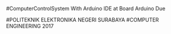 #ComputerControlSystem With Arduino IDE at Board Arduino Due



#POLITEKNIK ELEKTRONIKA NEGERI SURABAYA
#COMPUTER ENGINEERING 2017 
